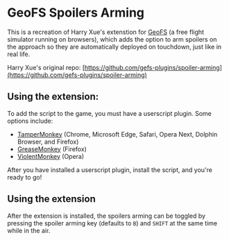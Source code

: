 # GeoFS Spoilers Arming
This is a recreation of Harry Xue's extenstion for [GeoFS](https://www.geo-fs.com/) (a free flight simulator running on browsers), which adds the option to arm spoilers on the approach so they are automatically deployed on touchdown, just like in real life.

Harry Xue's original repo: [https://github.com/gefs-plugins/spoiler-arming](https://github.com/gefs-plugins/spoiler-arming)

## Using the extension:
To add the script to the game, you must have a userscript plugin. Some options include:
- [TamperMonkey](http://tampermonkey.net/) (Chrome, Microsoft Edge, Safari, Opera Next, Dolphin Browser, and Firefox)
- [GreaseMonkey](https://addons.mozilla.org/en-US/firefox/addon/greasemonkey/) (Firefox)
- [ViolentMonkey](https://addons.opera.com/en/extensions/details/violent-monkey/) (Opera)
 
 After you have installed a userscript plugin, install the script, and you're ready to go!
## Using the extension
After the extension is installed, the spoilers arming can be toggled by pressing the spoiler arming key (defaults to `B`) and `SHIFT` at the same time while in the air.